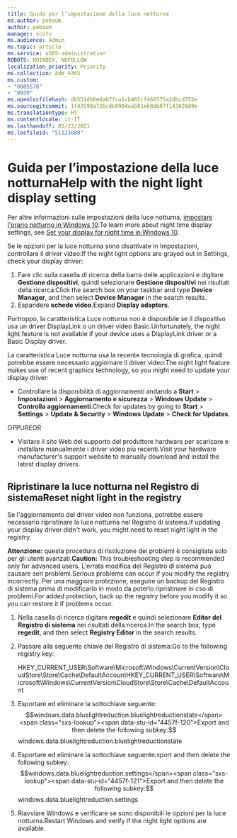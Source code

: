 ```yaml
---
title: Guida per l’impostazione della luce notturna
ms.author: pebaum
author: pebaum
manager: scotv
ms.audience: Admin
ms.topic: article
ms.service: o365-administration
ROBOTS: NOINDEX, NOFOLLOW
localization_priority: Priority
ms.collection: Adm_O365
ms.custom:
- "9005578"
- "9930"
ms.openlocfilehash: db551db6edab7fca1cb465cf466575a2dbcd755e
ms.sourcegitcommit: 1f43598a726cdb9904aa501eb8db87f143020d9e
ms.translationtype: HT
ms.contentlocale: it-IT
ms.lasthandoff: 03/23/2021
ms.locfileid: "51123080"
---
```

# <a name="help-with-the-night-light-display-setting"></a><span data-ttu-id="4457f-102">Guida per l’impostazione della luce notturna</span><span class="sxs-lookup"><span data-stu-id="4457f-102">Help with the night light display setting</span></span>

<span data-ttu-id="4457f-103">Per altre informazioni sulle impostazioni della luce notturna, [impostare l'orario notturno in Windows 10](https://support.microsoft.com/windows/set-your-display-for-night-time-in-windows-10-18fe903a-e0a1-8326-4c68-fd23d7aaf136).</span><span class="sxs-lookup"><span data-stu-id="4457f-103">To learn more about night time display settings, see [Set your display for night time in Windows 10](https://support.microsoft.com/windows/set-your-display-for-night-time-in-windows-10-18fe903a-e0a1-8326-4c68-fd23d7aaf136).</span></span>

<span data-ttu-id="4457f-104">Se le opzioni per la luce notturna sono disattivate in Impostazioni, controllare il driver video:</span><span class="sxs-lookup"><span data-stu-id="4457f-104">If the night light options are grayed out in Settings, check your display driver:</span></span> 

1. <span data-ttu-id="4457f-105">Fare clic sulla casella di ricerca della barra delle applicazioni e digitare **Gestione dispositivi**, quindi selezionare **Gestione dispositivi** nei risultati della ricerca.</span><span class="sxs-lookup"><span data-stu-id="4457f-105">Click the search box on your taskbar and type **Device Manager**, and then select **Device Manager** in the search results.</span></span>
1. <span data-ttu-id="4457f-106">Espandere **schede video**.</span><span class="sxs-lookup"><span data-stu-id="4457f-106">Expand **Display adapters**.</span></span> 

<span data-ttu-id="4457f-107">Purtroppo, la caratteristica Luce notturna non è disponibile se il dispositivo usa un driver DisplayLink o un driver video Basic.</span><span class="sxs-lookup"><span data-stu-id="4457f-107">Unfortunately, the night light feature is not available if your device uses a DisplayLink driver or a Basic Display driver.</span></span>

<span data-ttu-id="4457f-108">La caratteristica Luce notturna usa la recente tecnologia di grafica, quindi potrebbe essere necessario aggiornare il driver video:</span><span class="sxs-lookup"><span data-stu-id="4457f-108">The night light feature makes use of recent graphics technology, so you might need to update your display driver:</span></span>  

- <span data-ttu-id="4457f-109">Controllare la disponibilità di aggiornamenti andando a **Start** > **Impostazioni** > **Aggiornamento e sicurezza** > **Windows Update** > **Controlla aggiornamenti**.</span><span class="sxs-lookup"><span data-stu-id="4457f-109">Check for updates by going to **Start** > **Settings** > **Update & Security** > **Windows Update** > **Check for Updates**.</span></span>  

<span data-ttu-id="4457f-110">OPPURE</span><span class="sxs-lookup"><span data-stu-id="4457f-110">OR</span></span>

- <span data-ttu-id="4457f-111">Visitare il sito Web del supporto del produttore hardware per scaricare e installare manualmente i driver video più recenti.</span><span class="sxs-lookup"><span data-stu-id="4457f-111">Visit your hardware manufacturer's support website to manually download and install the latest display drivers.</span></span>

## <a name="reset-night-light-in-the-registry"></a><span data-ttu-id="4457f-112">Ripristinare la luce notturna nel Registro di sistema</span><span class="sxs-lookup"><span data-stu-id="4457f-112">Reset night light in the registry</span></span>

<span data-ttu-id="4457f-113">Se l'aggiornamento del driver video non funziona, potrebbe essere necessario ripristinare la luce notturna nel Registro di sistema.</span><span class="sxs-lookup"><span data-stu-id="4457f-113">If updating your display driver didn't work, you might need to reset night light in the registry.</span></span>  

<span data-ttu-id="4457f-114">**Attenzione:** questa procedura di risoluzione dei problemi è consigliata solo per gli utenti avanzati.</span><span class="sxs-lookup"><span data-stu-id="4457f-114">**Caution:** This troubleshooting step is recommended only for advanced users.</span></span> <span data-ttu-id="4457f-115">L'errata modifica del Registro di sistema può causare seri problemi.</span><span class="sxs-lookup"><span data-stu-id="4457f-115">Serious problems can occur if you modify the registry incorrectly.</span></span> <span data-ttu-id="4457f-116">Per una maggiore protezione, eseguire un backup del Registro di sistema prima di modificarlo in modo da poterlo ripristinare in cso di problemi.</span><span class="sxs-lookup"><span data-stu-id="4457f-116">For added protection, back up the registry before you modify it so  you can restore it if problems occur.</span></span>

1. <span data-ttu-id="4457f-117">Nella casella di ricerca digitare **regedit** e quindi selezionare **Editor del Registro di sistema** nei risultati della ricerca.</span><span class="sxs-lookup"><span data-stu-id="4457f-117">In the search box, type **regedit**, and then select **Registry Editor** in the search results.</span></span>

1. <span data-ttu-id="4457f-118">Passare alla seguente chiave del Registro di sistema:</span><span class="sxs-lookup"><span data-stu-id="4457f-118">Go to the following registry key:</span></span> 

    <span data-ttu-id="4457f-119">HKEY_CURRENT_USER\Software\Microsoft\Windows\CurrentVersion\CloudStore\Store\Cache\DefaultAccount</span><span class="sxs-lookup"><span data-stu-id="4457f-119">HKEY_CURRENT_USER\Software\Microsoft\Windows\CurrentVersion\CloudStore\Store\Cache\DefaultAccount</span></span>

1. <span data-ttu-id="4457f-120">Esportare ed eliminare la sottochiave seguente:$$windows.data.bluelightreduction.bluelightreductionstate</span><span class="sxs-lookup"><span data-stu-id="4457f-120">Export and then delete the following subkey:$$windows.data.bluelightreduction.bluelightreductionstate</span></span>

1. <span data-ttu-id="4457f-121">Esportare ed eliminare la sottochiave seguente:xport and then delete the following subkey:$$windows.data.bluelightreduction.settings</span><span class="sxs-lookup"><span data-stu-id="4457f-121">Export and then delete the following subkey:$$windows.data.bluelightreduction.settings</span></span>

1. <span data-ttu-id="4457f-122">Riavviare Windows e verificare se sono disponibili le opzioni per la luce notturna.</span><span class="sxs-lookup"><span data-stu-id="4457f-122">Restart Windows and verify if the night light options are available.</span></span>


